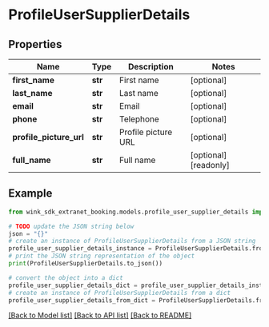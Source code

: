 # ProfileUserSupplierDetails


## Properties

Name | Type | Description | Notes
------------ | ------------- | ------------- | -------------
**first_name** | **str** | First name | [optional] 
**last_name** | **str** | Last name | [optional] 
**email** | **str** | Email | [optional] 
**phone** | **str** | Telephone | [optional] 
**profile_picture_url** | **str** | Profile picture URL | [optional] 
**full_name** | **str** | Full name | [optional] [readonly] 

## Example

```python
from wink_sdk_extranet_booking.models.profile_user_supplier_details import ProfileUserSupplierDetails

# TODO update the JSON string below
json = "{}"
# create an instance of ProfileUserSupplierDetails from a JSON string
profile_user_supplier_details_instance = ProfileUserSupplierDetails.from_json(json)
# print the JSON string representation of the object
print(ProfileUserSupplierDetails.to_json())

# convert the object into a dict
profile_user_supplier_details_dict = profile_user_supplier_details_instance.to_dict()
# create an instance of ProfileUserSupplierDetails from a dict
profile_user_supplier_details_from_dict = ProfileUserSupplierDetails.from_dict(profile_user_supplier_details_dict)
```
[[Back to Model list]](../README.md#documentation-for-models) [[Back to API list]](../README.md#documentation-for-api-endpoints) [[Back to README]](../README.md)


